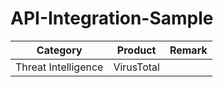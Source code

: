 # API-Integration-Sample

| Category | Product | Remark |
|-------|:-----:|------:|
| Threat Intelligence   |  VirusTotal  |    |

